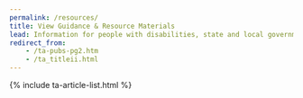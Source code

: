 ```yaml
---
permalink: /resources/
title: View Guidance & Resource Materials
lead: Information for people with disabilities, state and local governments, and businesses
redirect_from:
    - /ta-pubs-pg2.htm
    - /ta_titleii.html
---
```


{% include ta-article-list.html %}
